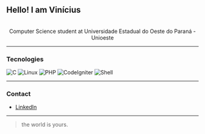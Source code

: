 <h2> Hello! I am Vinícius </h2>
<p align="center">
  <br>Computer Science student at Universidade Estadual do Oeste do Paraná - Unioeste
</p>


---

### Tecnologies

![C](https://img.shields.io/badge/-C-00599C?style=flat&logo=c&logoColor=white)
![Linux](https://img.shields.io/badge/-Linux-FCC624?style=flat&logo=linux&logoColor=black)
![PHP](https://img.shields.io/badge/-PHP-777BB4?style=flat&logo=php&logoColor=white)
![CodeIgniter](https://img.shields.io/badge/-CodeIgniter-E44D26?style=flat&logo=codeigniter&logoColor=white)
![Shell](https://img.shields.io/badge/-Shell-4EAA25?style=flat&logo=gnu-bash&logoColor=white)

---

### Contact

- [LinkedIn](https://www.linkedin.com/in/vinicius-hermes-795227260/)

---

> the world is yours.
